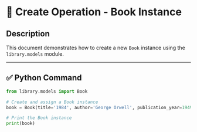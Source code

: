 # 📘 Create Operation - Book Instance

## Description
This document demonstrates how to create a new `Book` instance using the `library.models` module.

---

## ✅ Python Command

```python
from library.models import Book

# Create and assign a Book instance
book = Book(title='1984', author='George Orwell', publication_year=1949)

# Print the Book instance
print(book)